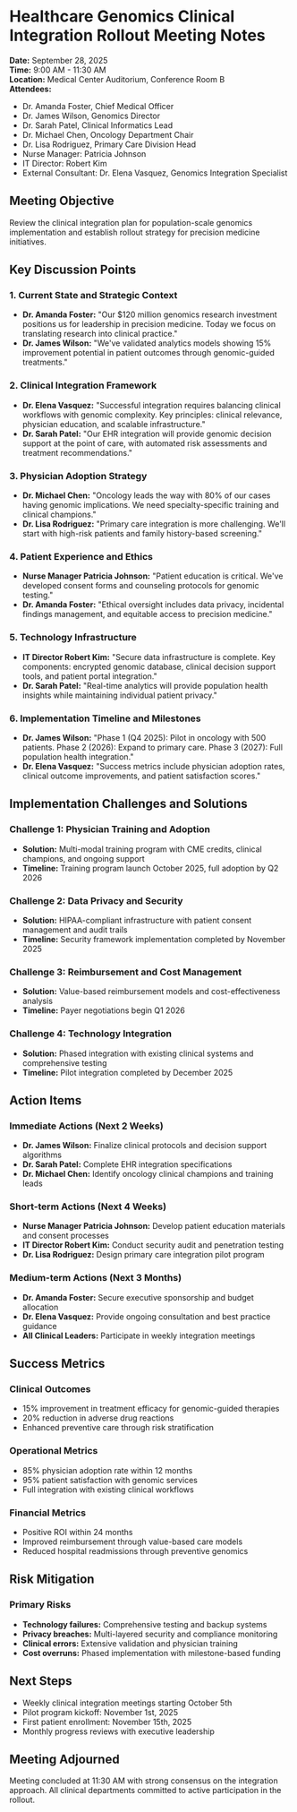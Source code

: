 # Healthcare Genomics Clinical Integration Rollout Meeting Notes

**Date:** September 28, 2025  
**Time:** 9:00 AM - 11:30 AM  
**Location:** Medical Center Auditorium, Conference Room B  
**Attendees:**  
- Dr. Amanda Foster, Chief Medical Officer  
- Dr. James Wilson, Genomics Director  
- Dr. Sarah Patel, Clinical Informatics Lead  
- Dr. Michael Chen, Oncology Department Chair  
- Dr. Lisa Rodriguez, Primary Care Division Head  
- Nurse Manager: Patricia Johnson  
- IT Director: Robert Kim  
- External Consultant: Dr. Elena Vasquez, Genomics Integration Specialist  

## Meeting Objective
Review the clinical integration plan for population-scale genomics implementation and establish rollout strategy for precision medicine initiatives.

## Key Discussion Points

### 1. Current State and Strategic Context
- **Dr. Amanda Foster:** "Our $120 million genomics research investment positions us for leadership in precision medicine. Today we focus on translating research into clinical practice."
- **Dr. James Wilson:** "We've validated analytics models showing 15% improvement potential in patient outcomes through genomic-guided treatments."

### 2. Clinical Integration Framework
- **Dr. Elena Vasquez:** "Successful integration requires balancing clinical workflows with genomic complexity. Key principles: clinical relevance, physician education, and scalable infrastructure."
- **Dr. Sarah Patel:** "Our EHR integration will provide genomic decision support at the point of care, with automated risk assessments and treatment recommendations."

### 3. Physician Adoption Strategy
- **Dr. Michael Chen:** "Oncology leads the way with 80% of our cases having genomic implications. We need specialty-specific training and clinical champions."
- **Dr. Lisa Rodriguez:** "Primary care integration is more challenging. We'll start with high-risk patients and family history-based screening."

### 4. Patient Experience and Ethics
- **Nurse Manager Patricia Johnson:** "Patient education is critical. We've developed consent forms and counseling protocols for genomic testing."
- **Dr. Amanda Foster:** "Ethical oversight includes data privacy, incidental findings management, and equitable access to precision medicine."

### 5. Technology Infrastructure
- **IT Director Robert Kim:** "Secure data infrastructure is complete. Key components: encrypted genomic database, clinical decision support tools, and patient portal integration."
- **Dr. Sarah Patel:** "Real-time analytics will provide population health insights while maintaining individual patient privacy."

### 6. Implementation Timeline and Milestones
- **Dr. James Wilson:** "Phase 1 (Q4 2025): Pilot in oncology with 500 patients. Phase 2 (2026): Expand to primary care. Phase 3 (2027): Full population health integration."
- **Dr. Elena Vasquez:** "Success metrics include physician adoption rates, clinical outcome improvements, and patient satisfaction scores."

## Implementation Challenges and Solutions

### Challenge 1: Physician Training and Adoption
- **Solution:** Multi-modal training program with CME credits, clinical champions, and ongoing support
- **Timeline:** Training program launch October 2025, full adoption by Q2 2026

### Challenge 2: Data Privacy and Security
- **Solution:** HIPAA-compliant infrastructure with patient consent management and audit trails
- **Timeline:** Security framework implementation completed by November 2025

### Challenge 3: Reimbursement and Cost Management
- **Solution:** Value-based reimbursement models and cost-effectiveness analysis
- **Timeline:** Payer negotiations begin Q1 2026

### Challenge 4: Technology Integration
- **Solution:** Phased integration with existing clinical systems and comprehensive testing
- **Timeline:** Pilot integration completed by December 2025

## Action Items

### Immediate Actions (Next 2 Weeks)
- **Dr. James Wilson:** Finalize clinical protocols and decision support algorithms
- **Dr. Sarah Patel:** Complete EHR integration specifications
- **Dr. Michael Chen:** Identify oncology clinical champions and training leads

### Short-term Actions (Next 4 Weeks)
- **Nurse Manager Patricia Johnson:** Develop patient education materials and consent processes
- **IT Director Robert Kim:** Conduct security audit and penetration testing
- **Dr. Lisa Rodriguez:** Design primary care integration pilot program

### Medium-term Actions (Next 3 Months)
- **Dr. Amanda Foster:** Secure executive sponsorship and budget allocation
- **Dr. Elena Vasquez:** Provide ongoing consultation and best practice guidance
- **All Clinical Leaders:** Participate in weekly integration meetings

## Success Metrics

### Clinical Outcomes
- 15% improvement in treatment efficacy for genomic-guided therapies
- 20% reduction in adverse drug reactions
- Enhanced preventive care through risk stratification

### Operational Metrics
- 85% physician adoption rate within 12 months
- 95% patient satisfaction with genomic services
- Full integration with existing clinical workflows

### Financial Metrics
- Positive ROI within 24 months
- Improved reimbursement through value-based care models
- Reduced hospital readmissions through preventive genomics

## Risk Mitigation

### Primary Risks
- **Technology failures:** Comprehensive testing and backup systems
- **Privacy breaches:** Multi-layered security and compliance monitoring
- **Clinical errors:** Extensive validation and physician training
- **Cost overruns:** Phased implementation with milestone-based funding

## Next Steps
- Weekly clinical integration meetings starting October 5th
- Pilot program kickoff: November 1st, 2025
- First patient enrollment: November 15th, 2025
- Monthly progress reviews with executive leadership

## Meeting Adjourned
Meeting concluded at 11:30 AM with strong consensus on the integration approach. All clinical departments committed to active participation in the rollout.